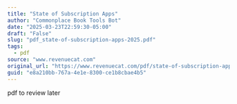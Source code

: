 ```yaml
---
title: "State of Subscription Apps"
author: "Commonplace Book Tools Bot"
date: "2025-03-23T22:59:30-05:00"
draft: "False"
slug: "pdf_state-of-subscription-apps-2025.pdf"
tags:
  - pdf
source: "www.revenuecat.com"
original_url: "https://www.revenuecat.com/pdf/state-of-subscription-apps-2025.pdf"
guid: "e8a210bb-767a-4e1e-8300-ce1b8cbae4b5"
---
```


pdf to review later